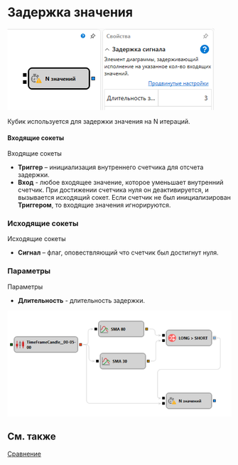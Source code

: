 # Задержка значения

![Designer Delay 00](../images/Designer_Delay_00.png)

Кубик используется для задержки значения на N итераций.

#### Входящие сокеты

Входящие сокеты

- **Триггер** – инициализация внутреннего счетчика для отсчета задержки.
- **Вход** - любое входящее значение, которое уменьшает внутренний счетчик. При достижении счетчика нуля он деактивируется, и вызывается исходящий сокет. Если счетчик не был инициализирован **Триггером**, то входящие значения игнорируются.

### Исходящие сокеты

Исходящие сокеты

- **Сигнал** – флаг, оповествляющий что счетчик был достигнут нуля.

### Параметры

Параметры

- **Длительность** - длительность задержки.

![Designer Delay 01](../images/Designer_Delay_01.png)

## См. также

[Сравнение](Designer_Comparison.md)
